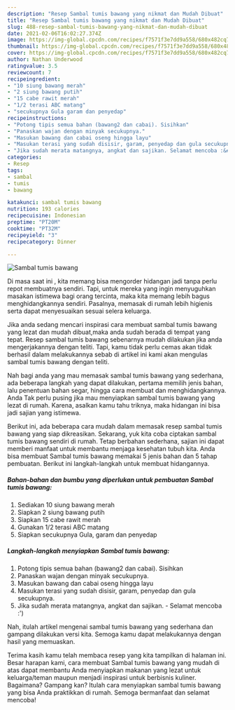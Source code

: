 ```yaml
---
description: "Resep Sambal tumis bawang yang nikmat dan Mudah Dibuat"
title: "Resep Sambal tumis bawang yang nikmat dan Mudah Dibuat"
slug: 488-resep-sambal-tumis-bawang-yang-nikmat-dan-mudah-dibuat
date: 2021-02-06T16:02:27.374Z
image: https://img-global.cpcdn.com/recipes/f7571f3e7dd9a558/680x482cq70/sambal-tumis-bawang-foto-resep-utama.jpg
thumbnail: https://img-global.cpcdn.com/recipes/f7571f3e7dd9a558/680x482cq70/sambal-tumis-bawang-foto-resep-utama.jpg
cover: https://img-global.cpcdn.com/recipes/f7571f3e7dd9a558/680x482cq70/sambal-tumis-bawang-foto-resep-utama.jpg
author: Nathan Underwood
ratingvalue: 3.5
reviewcount: 7
recipeingredient:
- "10 siung bawang merah"
- "2 siung bawang putih"
- "15 cabe rawit merah"
- "1/2 terasi ABC matang"
- "secukupnya Gula garam dan penyedap"
recipeinstructions:
- "Potong tipis semua bahan (bawang2 dan cabai). Sisihkan"
- "Panaskan wajan dengan minyak secukupnya."
- "Masukan bawang dan cabai oseng hingga layu"
- "Masukan terasi yang sudah disisir, garam, penyedap dan gula secukupnya."
- "Jika sudah merata matangnya, angkat dan sajikan. Selamat mencoba :&#39;)"
categories:
- Resep
tags:
- sambal
- tumis
- bawang

katakunci: sambal tumis bawang 
nutrition: 193 calories
recipecuisine: Indonesian
preptime: "PT20M"
cooktime: "PT32M"
recipeyield: "3"
recipecategory: Dinner

---
```



![Sambal tumis bawang](https://img-global.cpcdn.com/recipes/f7571f3e7dd9a558/680x482cq70/sambal-tumis-bawang-foto-resep-utama.jpg)

Di masa  saat ini , kita memang bisa mengorder hidangan jadi tanpa perlu repot membuatnya sendiri. Tapi, untuk mereka yang ingin menyuguhkan masakan istimewa bagi orang tercinta, maka kita memang lebih bagus menghidangkannya sendiri. Pasalnya, memasak di rumah lebih higienis serta dapat menyesuaikan sesuai selera keluarga.

Jika anda sedang mencari inspirasi cara membuat sambal tumis bawang yang lezat dan mudah dibuat,maka anda sudah berada di tempat yang tepat. Resep sambal tumis bawang  sebenarnya mudah dilakukan jika anda mengerjakannya dengan teliti. Tapi, kamu tidak perlu cemas akan tidak berhasil dalam melakukannya 
sebab di artikel ini kami akan mengulas sambal tumis bawang dengan teliti.  



Nah bagi anda yang mau memasak sambal tumis bawang yang sederhana, ada beberapa langkah yang dapat dilakukan, pertama memilih jenis bahan, lalu penentuan bahan segar, hingga cara membuat dan menghidangkannya. Anda Tak perlu pusing jika mau menyiapkan sambal tumis bawang yang lezat di rumah. Karena, asalkan kamu  tahu triknya, maka hidangan ini bisa jadi sajian yang istimewa.

Berikut ini, ada beberapa cara mudah dalam memasak resep sambal tumis bawang yang siap dikreasikan. Sekarang, yuk kita coba ciptakan sambal tumis bawang sendiri di rumah. Tetap berbahan sederhana, sajian ini dapat memberi manfaat untuk membantu menjaga kesehatan tubuh kita. Anda bisa membuat Sambal tumis bawang memakai 5 jenis bahan dan 5 tahap pembuatan. Berikut ini langkah-langkah untuk membuat hidangannya.

<!--inarticleads1-->

##### Bahan-bahan dan bumbu yang diperlukan untuk pembuatan Sambal tumis bawang:

1. Sediakan 10 siung bawang merah
1. Siapkan 2 siung bawang putih
1. Siapkan 15 cabe rawit merah
1. Gunakan 1/2 terasi ABC matang
1. Siapkan secukupnya Gula, garam dan penyedap




<!--inarticleads2-->

##### Langkah-langkah menyiapkan Sambal tumis bawang:

1. Potong tipis semua bahan (bawang2 dan cabai). Sisihkan
1. Panaskan wajan dengan minyak secukupnya.
1. Masukan bawang dan cabai oseng hingga layu
1. Masukan terasi yang sudah disisir, garam, penyedap dan gula secukupnya.
1. Jika sudah merata matangnya, angkat dan sajikan. - Selamat mencoba :&#39;)




Nah, itulah artikel mengenai  sambal tumis bawang  yang sederhana dan gampang dilakukan versi kita. Semoga kamu dapat melakukannya dengan hasil yang memuaskan. 

Terima kasih kamu telah membaca resep yang kita tampilkan di halaman ini. Besar harapan kami, cara membuat  Sambal tumis bawang yang mudah di atas dapat membantu Anda menyiapkan makanan yang lezat untuk keluarga/teman maupun menjadi inspirasi untuk berbisnis kuliner. Bagaimana? Gampang kan? Itulah cara menyiapkan sambal tumis bawang yang bisa Anda praktikkan di rumah. Semoga bermanfaat dan selamat mencoba!

